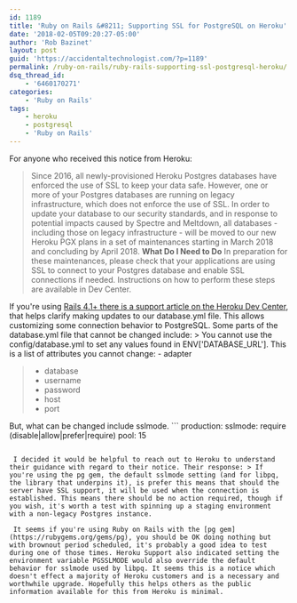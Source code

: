 ```yaml
---
id: 1189
title: 'Ruby on Rails &#8211; Supporting SSL for PostgreSQL on Heroku'
date: '2018-02-05T09:20:27-05:00'
author: 'Rob Bazinet'
layout: post
guid: 'https://accidentaltechnologist.com/?p=1189'
permalink: /ruby-on-rails/ruby-rails-supporting-ssl-postgresql-heroku/
dsq_thread_id:
    - '6460170271'
categories:
    - 'Ruby on Rails'
tags:
    - heroku
    - postgresql
    - 'Ruby on Rails'
---
```


For anyone who received this notice from Heroku:

> Since 2016, all newly-provisioned Heroku Postgres databases have enforced the use of SSL to keep your data safe. However, one or more of your Postgres databases are running on legacy infrastructure, which does not enforce the use of SSL. In order to update your database to our security standards, and in response to potential impacts caused by Spectre and Meltdown, all databases - including those on legacy infrastructure - will be moved to our new Heroku PGX plans in a set of maintenances starting in March 2018 and concluding by April 2018. **What Do I Need to Do** In preparation for these maintenances, please check that your applications are using SSL to connect to your Postgres database and enable SSL connections if needed. Instructions on how to perform these steps are available in Dev Center.

 If you're using [Rails 4.1+ there is a support article on the Heroku Dev Center](https://devcenter.heroku.com/articles/rails-database-connection-behavior), that helps clarify making updates to our database.yml file. This allows customizing some connection behavior to PostgreSQL. Some parts of the database.yml file that cannot be changed include: > You cannot use the config/database.yml to set any values found in ENV\['DATABASE\_URL'\]. This is a list of attributes you cannot change: - adapter
> - database
> - username
> - password
> - host
> - port

 But, what can be changed include sslmode. ```
production:
 sslmode: require (disable|allow|prefer|require)
 pool: 15
```

 I decided it would be helpful to reach out to Heroku to understand their guidance with regard to their notice. Their response: > If you're using the pg gem, the default sslmode setting (and for libpq, the library that underpins it), is prefer this means that should the server have SSL support, it will be used when the connection is established. This means there should be no action required, though if you wish, it's worth a test with spinning up a staging environment with a non-legacy Postgres instance.

 It seems if you're using Ruby on Rails with the [pg gem](https://rubygems.org/gems/pg), you should be OK doing nothing but with brownout period scheduled, it's probably a good idea to test during one of those times. Heroku Support also indicated setting the environment variable PGSSLMODE would also override the default behavior for sslmode used by libpq. It seems this is a notice which doesn't effect a majority of Heroku customers and is a necessary and worthwhile upgrade. Hopefully this helps others as the public information available for this from Heroku is minimal.